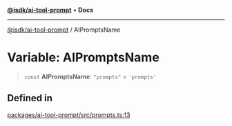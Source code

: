 [**@isdk/ai-tool-prompt**](../README.md) • **Docs**

***

[@isdk/ai-tool-prompt](../globals.md) / AIPromptsName

# Variable: AIPromptsName

> `const` **AIPromptsName**: `"prompts"` = `'prompts'`

## Defined in

[packages/ai-tool-prompt/src/prompts.ts:13](https://github.com/isdk/ai-tool-prompt.js/blob/cf3fc2758759b055a3b34708f92339dcf4ac415b/src/prompts.ts#L13)
